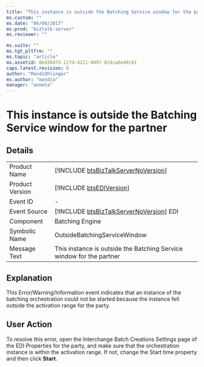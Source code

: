 ```yaml
---
title: "This instance is outside the Batching Service window for the partner | Microsoft Docs"
ms.custom: ""
ms.date: "06/08/2017"
ms.prod: "biztalk-server"
ms.reviewer: ""

ms.suite: ""
ms.tgt_pltfrm: ""
ms.topic: "article"
ms.assetid: 0e420d75-11fd-4221-9d97-814ca6e48c81
caps.latest.revision: 8
author: "MandiOhlinger"
ms.author: "mandia"
manager: "anneta"
---
```

# This instance is outside the Batching Service window for the partner
## Details  
  
|                 |                                                                                         |
|-----------------|-----------------------------------------------------------------------------------------|
|  Product Name   |   [!INCLUDE [btsBizTalkServerNoVersion](../includes/btsbiztalkservernoversion-md.md)]   |
| Product Version |               [!INCLUDE [btsEDIVersion](../includes/btsediversion-md.md)]               |
|    Event ID     |                                            -                                            |
|  Event Source   | [!INCLUDE [btsBizTalkServerNoVersion](../includes/btsbiztalkservernoversion-md.md)] EDI |
|    Component    |                                     Batching Engine                                     |
|  Symbolic Name  |                              OutsideBatchingServiceWindow                               |
|  Message Text   |          This instance is outside the Batching Service window for the partner           |
  
## Explanation  
 This Error/Warning/Information event indicates that an instance of the batching orchestration could not be started because the instance fell outside the activation range for the party.  
  
## User Action  
 To resolve this error, open the Interchange Batch Creations Settings page of the EDI Properties for the party, and make sure that the orchestration instance is within the activation range. If not, change the Start time property and then click **Start**.